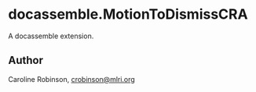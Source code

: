 # docassemble.MotionToDismissCRA

A docassemble extension.

## Author

Caroline Robinson, crobinson@mlri.org

